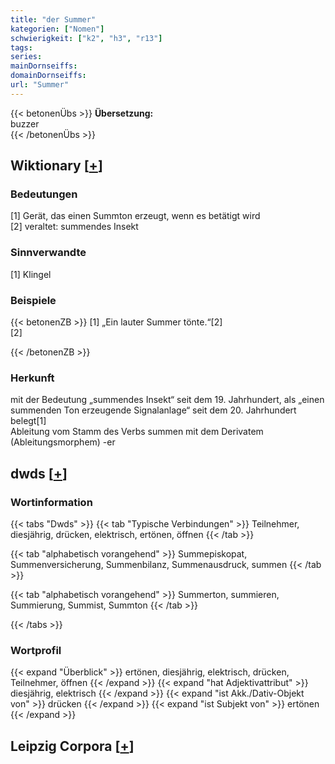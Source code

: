 ```yaml
---
title: "der Summer"
kategorien: ["Nomen"]
schwierigkeit: ["k2", "h3", "r13"]
tags:
series:
mainDornseiffs:
domainDornseiffs:
url: "Summer"
---
```


{{< betonenÜbs >}}
**Übersetzung:**  
buzzer  
{{< /betonenÜbs >}}

## Wiktionary [[+](https://de.wiktionary.org/wiki/Summer)]

### Bedeutungen
[1] Gerät, das einen Summton erzeugt, wenn es betätigt wird  
[2] veraltet: summendes Insekt  

### Sinnverwandte
[1] Klingel  

### Beispiele
{{< betonenZB >}}
[1] „Ein lauter Summer tönte.“[2]  
[2]  

{{< /betonenZB >}}
### Herkunft
mit der Bedeutung „summendes Insekt“ seit dem 19. Jahrhundert, als „einen summenden Ton erzeugende Signalanlage“ seit dem 20. Jahrhundert belegt[1]  
Ableitung vom Stamm des Verbs summen mit dem Derivatem (Ableitungsmorphem) -er  



## dwds [[+](https://www.dwds.de/wb/Summer)]

### Wortinformation
{{< tabs "Dwds" >}}
{{< tab "Typische Verbindungen" >}}
Teilnehmer, diesjährig, drücken, elektrisch, ertönen, öffnen
{{< /tab >}}

{{< tab "alphabetisch vorangehend" >}}
Summepiskopat, Summenversicherung, Summenbilanz, Summenausdruck, summen
{{< /tab >}}

{{< tab "alphabetisch vorangehend" >}}
Summerton, summieren, Summierung, Summist, Summton
{{< /tab >}}

{{< /tabs >}}

### Wortprofil
{{< expand "Überblick" >}} ertönen, diesjährig, elektrisch, drücken, Teilnehmer, öffnen {{< /expand >}}
{{< expand "hat Adjektivattribut" >}} diesjährig, elektrisch {{< /expand >}}
{{< expand "ist Akk./Dativ-Objekt von" >}} drücken {{< /expand >}}
{{< expand "ist Subjekt von" >}} ertönen {{< /expand >}}

## Leipzig Corpora [[+](https://corpora.uni-leipzig.de/en/res?word=Summer&corpusId=deu_newscrawl-public_2018)]

